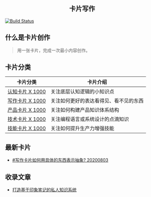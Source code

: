 <!-- <p align="center">
  <img alt="kapian.io" width="400px" src="https://hackdapp.github.io/kapian.io/assets/images/logo.png" />
</p> -->
<h2 align="center">卡片写作</h2>

[![Build Status](https://travis-ci.org/hackdapp/kapian.io.svg?branch=master)](https://travis-ci.org/hackdapp/kapian.io.svg?branch=master)

## 什么是卡片创作

> 用一张卡片，完成一次最小内容创作。

## 卡片分类

| 卡片分类                                | 卡片介绍                               |
| --------------------------------------- | -------------------------------------- |
| [认知卡片 X 1000](/cards/meta/index)    | 关注底层认知逻辑的小知识点             |
| [写作卡片 X 1000](/cards/write/index)   | 关注如何更好的表达看得见、看不见的东西 |
| [产品卡片 X 1000](/cards/product/index) | 关注如何构建产品知识体系结构           |
| [技术卡片 X 1000](/cards/tech/index)    | 关注编程语言或系统设计的点滴知识       |
| [技能卡片 X 1000](/cards/skill/index)   | 关注如何提升生产力增强技能             |

<!-- | 🚀 素材卡 | 写作卡      |
| --------- | ----------- |
| 🔥 术语卡 | ⚡️️ 灵感卡 |
| 💎 人物卡 | 📼 标题卡   |
| 反常识卡  | 开头卡      |
| 故事卡    | 结尾卡      |
| 行动卡    | 幽默卡      |
| 金句卡    | 过渡卡      |
| 案例卡    | 隐喻卡      | -->

## 最新卡片

- [#写作卡片](/cards/write/index)[如何用具体的东西表示抽象? 20200803](/cards/write/20200803%20|%20如何用具体的东西表示抽象)

## 收录文章

- [打造基于印象笔记的私人知识系统](http://kapian.io/#/articles/build_card_system.md)
